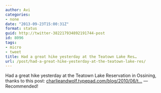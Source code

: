 ```yaml
---
author: Avi
categories:
- none
date: "2013-09-23T15:00:31Z"
format: status
guid: http://twitter-382217934892191744-post
id: 8096
tags:
- micro
- tweet
title: Had a great hike yesterday at the Teatown Lake Res…
url: /post/had-a-great-hike-yesterday-at-the-teatown-lake-res/
---
```

Had a great hike yesterday at the Teatown Lake Reservation in Ossining, thanks to this post: [charlieandwolf.typepad.com/blog/2010/06/t…](http://charlieandwolf.typepad.com/blog/2010/06/teatown-reservation-ossining-too-much-pretty-in-one-place.html) — Recommended!